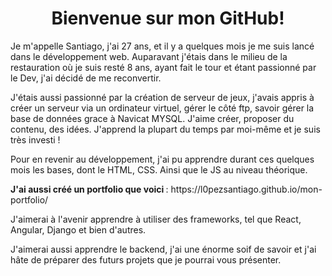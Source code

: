 <h1 align="center"> Bienvenue sur mon GitHub!</h1>

<p> Je m'appelle Santiago, j'ai 27 ans, et il y a quelques mois je me suis lancé dans le développement web.
Auparavant j'étais dans le milieu de la restauration où je suis resté 8 ans, ayant fait le tour et étant passionné par le Dev, j'ai décidé de me reconvertir.</p>

<p>J'étais aussi passionné par la création de serveur de jeux, j'avais appris à créer un serveur via un ordinateur virtuel, gérer le côté ftp, savoir gérer la base de données grace à Navicat MYSQL.
J'aime créer, proposer du contenu, des idées. J'apprend la plupart du temps par moi-même et je suis très investi ! </p>

<p> Pour en revenir au développement, j'ai pu apprendre durant ces quelques mois les bases, dont le HTML, CSS. Ainsi que le JS au niveau théorique. </p>
<p><b> J'ai aussi créé un portfolio que voici </b>: https://l0pezsantiago.github.io/mon-portfolio/ </p>
<p>J'aimerai à l'avenir apprendre à utiliser des frameworks, tel que React, Angular, Django et bien d'autres.</p>

<p>J'aimerai aussi apprendre le backend, j'ai une énorme soif de savoir et j'ai hâte de préparer des futurs projets que je pourrai vous présenter.</p>
